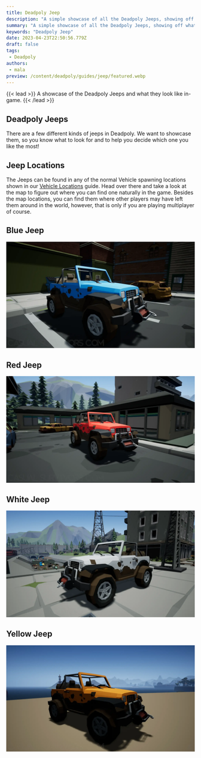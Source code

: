 ```yaml
---
title: Deadpoly Jeep
description: "A simple showcase of all the Deadpoly Jeeps, showing off what they look like and the different models for them."
summary: "A simple showcase of all the Deadpoly Jeeps, showing off what they look like and the different models for them."
keywords: "Deadpoly Jeep"
date: 2023-04-23T22:50:56.779Z
draft: false
tags:
 - Deadpoly
authors: 
 - mala
preview: /content/deadpoly/guides/jeep/featured.webp
---
```



{{< lead >}}
A showcase of the Deadpoly Jeeps and what they look like in-game.
{{< /lead >}}

## Deadpoly Jeeps
There are a few different kinds of jeeps in Deadpoly. We want to showcase them, so you know what to look for and to help you decide which one you like the most!

## Jeep Locations
The Jeeps can be found in any of the normal Vehicle spawning locations shown in our [Vehicle Locations](/deadpoly/guides/vehicle-locations/) guide. Head over there and take a look at the map to figure out where you can find one naturally in the game. Besides the map locations, you can find them where other players may have left them around in the world, however, that is only if you are playing multiplayer of course. 

## Blue Jeep
![Deadpoly Blue Jeep](featured.webp)

## Red Jeep
![Deadpoly Red Jeep](img/red_jeep.webp)

## White Jeep
![Deadpoly White Jeep](img/white_jeep.webp)

## Yellow Jeep
![Deadpoly Yellow Jeep](img/yellow_jeep.webp)

